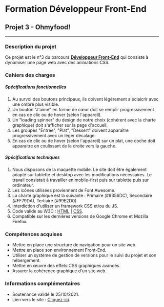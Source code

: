 <meta property="og:image" content="https://raw.githubusercontent.com/sebastien-d-me/OhMyFood/main/ressources/img/Logo.svg">

# Formation Développeur Front-End
## Projet 3 - Ohmyfood!
------------
### Description du projet
Ce projet est le n°3 du parcours [**Développeur Front-End**](https://openclassrooms.com/fr/paths/314-developpeur-front-end "Développeur Front-End") qui consiste à dynamiser une page web avec des animations CSS.
### Cahiers des charges
##### Spécifications fonctionnelles
1. Au survol des boutons principaux, ils doivent légèrement s'éclaicrir avec une ombre plus visible.
2. Un bouton "J'aime" en forme de cœur doit se remplir progressivement en cas de clic ou de hover (selon l'appareil).
3. Un "loading spinner" du design de notre choix (cohérent avec la charte graphique) doit s'afficher sur la page d'accueil.
4. Les groupes "Entrée", "Plat", "Dessert" doivent apparaître progressivement avec un léger décalage.
5. En cas de clic ou de hover (selon l'appareil) sur un plat, une coche doit apparaitre en coulissant de la droite vers la gauche.

##### Spécifications techniques
1. Nous disposons de la maquette mobile. Le site doit être également adapté sur tablette et desktop avec les modifications nécessaires.  Le travail consistait à travailler en mobile-first puis sur tablette puis sur ordinateur.
3. Les icônes utilisées proviennent de Font Awesome.
4. La charte graphique est la suivante : Primaire (#9356DC), Secondaire (#FF79DA), Tertiaire (#99E2D0).
5. Interdiction d'utiliser un framework CSS et/ou du JS.
7. Code valide au W3C : [HTML](https://validator.w3.org/nu/?doc=https%3A%2F%2Fsebastien-d-me.github.io%2FOhMyFood%2F "HTML") | [CSS](https://jigsaw.w3.org/css-validator/validator?uri=https%3A%2F%2Fsebastien-d-me.github.io%2FOhMyFood%2F&profile=css3svg&usermedium=all&warning=1&vextwarning=&lang=fr "CSS").
8. Compatible sur les dernières versions de Google Chrome et Mozilla Firefox.

### Compétences acquises
- Mettre en place une structure de navigation pour un site web.
- Mettre en place son environnement Front-End.
- Utiliser un système de gestion de versions pour le suivi du projet et son hébergement.
- Mettre en œuvre des effets CSS graphiques avancés.
- Assurer la cohérence graphique d'un site web.

### Informations complémentaires
- Soutenance validé le 25/10/2021.
- Lien vers le site : [Cliquez-ici](https://sebastien-d-me.github.io/OhMyFood/ "Cliquez-ici").


